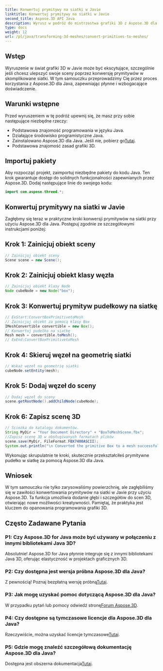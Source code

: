 ```yaml
---
title: Konwertuj prymitywy na siatki w Javie
linktitle: Konwertuj prymitywy na siatki w Javie
second_title: Aspose.3D API Java
description: Wyrusz w podróż do mistrzostwa grafiki 3D z Aspose.3D dla Java - bez wysiłku konwertuj prymitywy na hipnotyzujące siatki. Popraw swoje doświadczenie w kodowaniu już teraz!
type: docs
weight: 12
url: /pl/java/transforming-3d-meshes/convert-primitives-to-meshes/
---
```

## Wstęp
Wyruszenie w świat grafiki 3D w Javie może być ekscytujące, szczególnie jeśli chcesz ulepszyć swoje sceny poprzez konwersję prymitywów w skomplikowane siatki. W tym samouczku przeprowadzimy Cię przez proces korzystania z Aspose.3D dla Java, zapewniając płynne i wzbogacające doświadczenie.
## Warunki wstępne
Przed wyruszeniem w tę podróż upewnij się, że masz przy sobie następujące niezbędne rzeczy:
- Podstawowa znajomość programowania w języku Java.
- Działające środowisko programistyczne Java.
-  Zainstalowano Aspose.3D dla Java. Jeśli nie, pobierz go[Tutaj](https://releases.aspose.com/3d/java/).
- Podstawowa znajomość zasad grafiki 3D.
## Importuj pakiety
Aby rozpocząć projekt, zaimportuj niezbędne pakiety do kodu Java. Ten krok gwarantuje dostęp do solidnych funkcjonalności zapewnianych przez Aspose.3D. Dodaj następujące linie do swojego kodu:
```java
import com.aspose.threed.*;
```
## Konwertuj prymitywy na siatki w Javie
Zagłębmy się teraz w praktyczne kroki konwersji prymitywów na siatki przy użyciu Aspose.3D dla Java. Postępuj zgodnie ze szczegółowymi instrukcjami poniżej:
## Krok 1: Zainicjuj obiekt sceny
```java
// Zainicjuj obiekt sceny
Scene scene = new Scene();
```
## Krok 2: Zainicjuj obiekt klasy węzła
```java
// Zainicjuj obiekt klasy Node
Node cubeNode = new Node("box");
```
## Krok 3: Konwertuj prymityw pudełkowy na siatkę
```java
// ExStart:ConvertBoxPrimitivetoMesh
// Zainicjuj obiekt za pomocą klasy Box
IMeshConvertible convertible = new Box();
// Konwertuj pudełko na siatkę
Mesh mesh = convertible.toMesh();
// ExEnd:ConvertBoxPrimitivetoMesh
```
## Krok 4: Skieruj węzeł na geometrię siatki
```java
// Wskaż węzeł na geometrię siatki
cubeNode.setEntity(mesh);
```
## Krok 5: Dodaj węzeł do sceny
```java
// Dodaj węzeł do sceny
scene.getRootNode().addChildNode(cubeNode);
```
## Krok 6: Zapisz scenę 3D
```java
// Ścieżka do katalogu dokumentów.
String MyDir = "Your Document Directory" + "BoxToMeshScene.fbx";
//Zapisz scenę 3D w obsługiwanych formatach plików
scene.save(MyDir, FileFormat.FBX7400ASCII);
System.out.println("\n Converted the primitive Box to a mesh successfully.\nFile saved at " + MyDir);
```
Wykonując skrupulatnie te kroki, skutecznie przekształciłeś prymitywne pudełko w siatkę za pomocą Aspose.3D dla Java.
## Wniosek
W tym samouczku nie tylko zarysowaliśmy powierzchnię, ale zagłębiliśmy się w zawiłości konwertowania prymitywów na siatki w Javie przy użyciu Aspose.3D. Ta funkcja umożliwia dodanie głębi i szczegółów do scen 3D, otwierając nowe możliwości kreatywności. Pamiętaj, że praktyka jest kluczem do opanowania programowania grafiki 3D.
## Często Zadawane Pytania
### P1: Czy Aspose.3D for Java może być używany w połączeniu z innymi bibliotekami Java 3D?
Absolutnie! Aspose.3D for Java płynnie integruje się z innymi bibliotekami Java 3D, oferując elastyczność w projektach graficznych 3D.
### P2: Czy dostępna jest wersja próbna Aspose.3D dla Java?
 Z pewnością! Poznaj bezpłatną wersję próbną[Tutaj](https://releases.aspose.com/).
### P3: Jak mogę uzyskać pomoc dotyczącą Aspose.3D dla Java?
 W przypadku pytań lub pomocy odwiedź stronę[Forum Aspose.3D](https://forum.aspose.com/c/3d/18).
### P4: Czy dostępne są tymczasowe licencje dla Aspose.3D dla Java?
 Rzeczywiście, można uzyskać licencje tymczasowe[Tutaj](https://purchase.aspose.com/temporary-license/).
### P5: Gdzie mogę znaleźć szczegółową dokumentację Aspose.3D dla Java?
 Dostępna jest obszerna dokumentacja[Tutaj](https://reference.aspose.com/3d/java/).